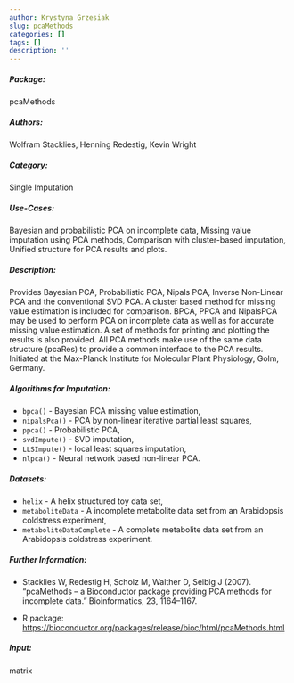 ```yaml
---
author: Krystyna Grzesiak
slug: pcaMethods
categories: []
tags: []
description: ''
---
```


##### Package: 
pcaMethods

##### Authors:
Wolfram Stacklies, Henning Redestig, Kevin Wright

##### Category:
Single Imputation

##### Use-Cases:
Bayesian and probabilistic PCA on incomplete data, Missing value imputation using PCA methods, Comparison with cluster-based imputation, Unified structure for PCA results and plots.

##### Description:
Provides Bayesian PCA, Probabilistic PCA, Nipals PCA, Inverse Non-Linear PCA and the conventional SVD PCA. A cluster based method for missing value estimation is included for comparison. BPCA, PPCA and NipalsPCA may be used to perform PCA on incomplete data as well as for accurate missing value estimation. A set of methods for printing and plotting the results is also provided. All PCA methods make use of the same data structure (pcaRes) to provide a common interface to the PCA results. Initiated at the Max-Planck Institute for Molecular Plant Physiology, Golm, Germany.

##### Algorithms for Imputation:

- `bpca()` - Bayesian PCA missing value estimation,
- `nipalsPca()` - PCA by non-linear iterative partial least squares,
- `ppca()` - Probabilistic PCA,
- `svdImpute()` - SVD imputation,
- `LLSImpute()` - local least squares imputation,
- `nlpca()` - Neural network based non-linear PCA.

##### Datasets:

- `helix` - A helix structured toy data set, 
- `metaboliteData` - A incomplete metabolite data set from an Arabidopsis coldstress experiment, 
- `metaboliteDataComplete` - A complete metabolite data set from an Arabidopsis coldstress experiment.

##### Further Information:

- Stacklies W, Redestig H, Scholz M, Walther D, Selbig J (2007). “pcaMethods – a Bioconductor package providing PCA methods for incomplete data.” Bioinformatics, 23, 1164–1167.

- R package: https://bioconductor.org/packages/release/bioc/html/pcaMethods.html

##### Input: 
matrix





